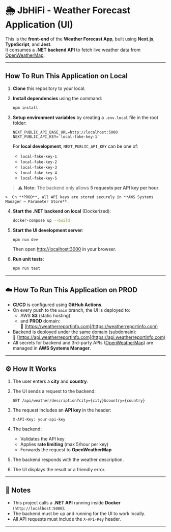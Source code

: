 # 🌦️ JbHiFi - Weather Forecast Application (UI)

This is the **front-end** of the **Weather Forecast App**, built using **Next.js**, **TypeScript**, and **Jest**.  
It consumes a **.NET backend API** to fetch live weather data from [OpenWeatherMap](https://openweathermap.org/).

---

## How To Run This Application on Local

1. **Clone** this repository to your local.
2. **Install dependencies** using the command:

    ```bash
    npm install
    ```

3. **Setup environment variables** by creating a `.env.local` file in the root folder:

    ```env
    NEXT_PUBLIC_API_BASE_URL=http://localhost:5000
    NEXT_PUBLIC_API_KEY=`local-fake-key-1`
    ```

    For **local development**, `NEXT_PUBLIC_API_KEY` can be one of:
    - `local-fake-key-1`
    - `local-fake-key-2`
    - `local-fake-key-3`
    - `local-fake-key-4`
    - `local-fake-key-5`
> ⚠️ **Note:** The backend only allows **5 requests per API key per hour**.

    >  On **PROD**, all API keys are stored securely in **AWS Systems Manager – Parameter Store**.

4. **Start the .NET backend on local** (Dockerized):

    ```bash
    docker-compose up --build
    ```

5. **Start the UI development server**:

    ```bash
    npm run dev
    ```

    Then open [http://localhost:3000](http://localhost:3000) in your browser.

6. **Run unit tests**:

    ```bash
    npm run test
    ```

---

## ☁️ How To Run This Application on PROD

- **CI/CD** is configured using **GitHub Actions**.
- On every push to the `main` branch, the UI is deployed to:
    - AWS **S3** (static hosting)
    - and **PROD** domain:  
      🔗 [https://weatherreportinfo.com](https://weatherreportinfo.com)
- Backend is deployed under the same domain (subdomain):  
  🔗 [https://api.weatherreportinfo.com](https://api.weatherreportinfo.com)
- All secrets for backend and 3rd-party APIs ([OpenWeatherMap](https://openweathermap.org)) are managed in **AWS Systems Manager**.

---

## ⚙️ How It Works

1. The user enters a **city** and **country**.
2. The UI sends a request to the backend:

    ```http
    GET /api/weather/description?city={city}&country={country}
    ```

3. The request includes an **API key** in the header:

    ```http
    X-API-Key: your-api-key
    ```

4. The backend:
    - Validates the API key
    - Applies **rate limiting** (max 5/hour per key)
    - Forwards the request to **OpenWeatherMap**
5. The backend responds with the weather description.
6. The UI displays the result or a friendly error.

---

## 📝 Notes

- This project calls a **.NET API** running inside **Docker** (`http://localhost:5000`).
- The backend must be up and running for the UI to work locally.
- All API requests must include the `X-API-Key` header.

---
